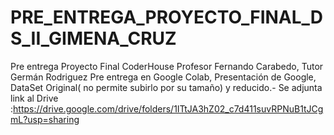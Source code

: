 # PRE_ENTREGA_PROYECTO_FINAL_DS_II_GIMENA_CRUZ
Pre entrega Proyecto Final CoderHouse Profesor Fernando Carabedo, Tutor Germán Rodriguez
Pre entrega en Google Colab, Presentación de Google, DataSet Original( no permite subirlo por su tamaño) y reducido.-
Se adjunta link al Drive :https://drive.google.com/drive/folders/1ITtJA3hZ02_c7d411suvRPNuB1tJCgmL?usp=sharing
